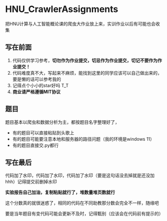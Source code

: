 # HNU_CrawlerAssignments

把HNU计算与人工智能概论课的爬虫大作业放上来，实训作业以后有可能也会收集

## 写在前面

1. 代码仅供学习参考，**切勿作为作业提交，切忌作为作业提交，切记不要作为作业提交！**
2. 代码难度真不大，写起来不麻烦，能找到这里的同学应该可以自己做出来的，要是懒的话可以参考我的
3. 记得点个小小的star好吗 T_T
4. **商业请严格遵循MIT协议**

## 题目

题目基本以爬虫和数据分析为主，都按题目名字整理好了，

* 有的题目可以直接粘贴到头歌上
* 有的题目可能要注意本地和服务器的路径问题（我的环境是windows 11）
* 有的题目直接交.py都行

## 写在最后

代码加了水印，代码加了水印，代码加了水印（要是这句话没去掉就是还没加hhh）记得提交前删掉水印

**实验报告自己加油，复制粘贴就行了，堆数量堆页数就行**

这个分数真的就很迷惑了，相同的代码在不同助教那分数会完全不一样，随缘吧

要是当年题目有变代码可能会更新不及时，记得甄别（应该会在代码前有提示的）
